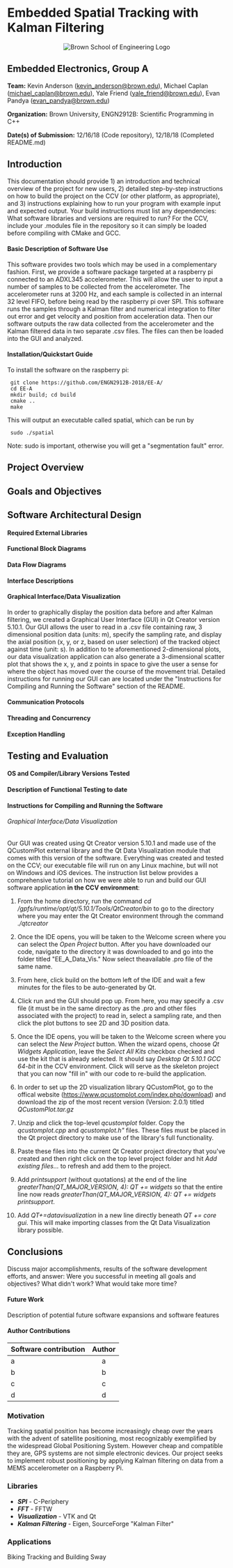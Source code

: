 # Embedded Spatial Tracking with Kalman Filtering
<p align="center">
  <img src="https://www.brown.edu/academics/engineering/sites/brown.edu.academics.engineering/themes/engineering/img/brown-engineering-logo.png" alt="Brown School of Engineering Logo"/>
</p>

## Embedded Electronics, Group A
**Team:** Kevin Anderson (kevin_anderson@brown.edu), Michael Caplan (michael_caplan@brown.edu), Yale Friend (yale_friend@brown.edu), Evan Pandya (evan_pandya@brown.edu)

**Organization:** Brown University, ENGN2912B: Scientific Programming in C++

**Date(s) of Submission:** 12/16/18 (Code repository), 12/18/18 (Completed README.md)

## Introduction
This documentation should provide 1) an introduction and technical overview of the project for new users, 2) detailed step-by-step instructions on how to build the project on the CCV (or other platform, as appropriate), and 3) instructions explaining how to run your program with example input and expected output.
Your build instructions must list any dependencies:  What software libraries and versions are required to run?  For the CCV, include your .modules file in the repository so it can simply be loaded before compiling with CMake and GCC.
#### Basic Description of Software Use
This software provides two tools which may be used in a complementary fashion. First, we provide a software package targeted at a raspberry pi connected to an ADXL345 accelerometer. This will allow the user to input a number of samples to be collected from the accelerometer. The accelerometer runs at 3200 Hz, and each sample is collected in an internal 32 level FIFO, before being read by the raspberry pi over SPI. This software runs the samples through a Kalman filter and numerical integration to filter out error and get velocity and position from acceleration data. Then our software outputs the raw data collected from the accelerometer and the Kalman filtered data in two separate .csv files. The files can then be loaded into the GUI and analyzed. 
#### Installation/Quickstart Guide
To install the software on the raspberry pi:

```
 git clone https://github.com/ENGN2912B-2018/EE-A/  
 cd EE-A  
 mkdir build; cd build  
 cmake ..  
 make  
```
This will output an executable called spatial, which can be run by
```
 sudo ./spatial  
```
Note: sudo is important, otherwise you will get a "segmentation fault" error.


## Project Overview
## Goals and Objectives 
## Software Architectural Design
#### Required External Libraries
#### Functional Block Diagrams 
#### Data Flow Diagrams
#### Interface Descriptions
#### Graphical Interface/Data Visualization 
In order to graphically display the position data before and after Kalman filtering, we created a Graphical User Interface (GUI) in Qt Creator version 5.10.1. Our GUI allows the user to read in a .csv file containing raw, 3 dimensional position data (units: m), specify the sampling rate, and display the axial position (x, y, or z, based on user selection) of the tracked object against time (unit: s). In addition to te aforementioned 2-dimensional plots, our data visualization application can also generate a 3-dimensional scatter plot that shows the x, y, and z points in space to give the user a sense for where the object has moved over the course of the movement trial. Detailed instructions for running our GUI can are located under the "Instructions for Compiling and Running the Software" section of the README. 
#### Communication Protocols 
#### Threading and Concurrency
#### Exception Handling
## Testing and Evaluation 
#### OS and Compiler/Library Versions Tested
#### Description of Functional Testing to date
#### Instructions for Compiling and Running the Software
###### Graphical Interface/Data Visualization
Our GUI was created using Qt Creator version 5.10.1 and made use of the QCustomPlot external library and the Qt Data Visualization module that comes with this version of the software. Everything was created and tested on the CCV; our executable file will run on any Linux machine, but will not on Windows and iOS devices. The instruction list below provides a comprehensive tutorial on how we were able to run and build our GUI software application **in the CCV environment**: 
1. From the home directory, run the command *cd /gpfs/runtime/opt/qt/5.10.1/Tools/QtCreator/bin* to go to the directory where you may enter the Qt Creator environment through the command *./qtcreator*
2. Once the IDE opens, you will be taken to the Welcome screen where you can select the *Open Project* button. After you have downloaded our code, navigate to the directory it was downloaded to and go into the folder titled "EE_A_Data_Vis." Now select theavailable .pro file of the same name. 
3. From here, click build on the bottom left of the IDE and wait a few minutes for the files to be auto-generated by Qt. 
4. Click run and the GUI should pop up. From here, you may specify a .csv file (it must be in the same directory as the .pro and other files associated with the project) to read in, select a sampling rate, and then click the plot buttons to see 2D and 3D position data. 

2. Once the IDE opens, you will be taken to the Welcome screen where you can select the *New Project* button. When the wizard opens, choose *Qt Widgets Application*, leave the *Select All Kits* checkbox checked and use the kit that is already selected. It should say *Desktop Qt 5.10.1 GCC 64-bit* in the CCV environment. Click will serve as the skeleton project that you can now "fill in" with our code to re-build the application. 
3. In order to set up the 2D visualization library QCustomPlot, go to the offical website (https://www.qcustomplot.com/index.php/download) and download the zip of the most recent version (Version: 2.0.1) titled *QCustomPlot.tar.gz*
4. Unzip and click the top-level *qcustomplot* folder. Copy the *qcustomplot.cpp* and *qcustomplot.h"* files. These files must be placed in the Qt project directory to make use of the library's full functionality. 
5. Paste these files into the current Qt Creator project directory that you've created and then right click on the top level project folder and hit *Add existing files…* to refresh and add them to the project. 
6. Add *printsupport* (without quotations) at the end of the line *greaterThan(QT_MAJOR_VERSION, 4): QT += widgets* so that the entire line now reads *greaterThan(QT_MAJOR_VERSION, 4): QT += widgets printsupport*. 
7. Add *QT+=datavisualization* in a new line directly beneath *QT       += core gui*. This will make importing classes from the Qt Data Visualization library possible. 




## Conclusions
Discuss major accomplishments, results of the software development efforts, and answer:  Were you successful in meeting all goals and objectives?  What didn't work?  What would take more time?
#### Future Work
Description of potential future software expansions and software features
#### Author Contributions 
| Software contribution       | Author          | 
| ------------- |:-------------:|
| a | a | 
| b | b |  
| c | c |  
| d | d |






### Motivation
Tracking spatial position has become increasingly cheap over the years with the advent of satellite positioning, most recognizably exemplified by the widespread Global Positioning System. However cheap and compatible they are, GPS systems are not simple electronic devices. Our project seeks to implement robust positioning by applying Kalman filtering on data from a MEMS accelerometer on a Raspberry Pi.

### Libraries
- _**SPI**_ - C-Periphery
- _**FFT**_ - FFTW
- _**Visualization**_ - VTK and Qt
- _**Kalman Filtering**_ - Eigen, SourceForge "Kalman Filter"

### Applications
Biking Tracking and Building Sway
